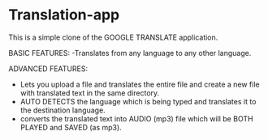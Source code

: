 # Translation-app
This is a simple clone of the GOOGLE TRANSLATE application.

BASIC FEATURES:
-Translates from any language to any other language.

ADVANCED FEATURES:
- Lets you upload a file and translates the entire file and create a new file with translated text in the same directory.
- AUTO DETECTS the language which is being typed and translates it to the destination language.
- converts the translated text into AUDIO (mp3) file which will be BOTH PLAYED and SAVED (as mp3).
